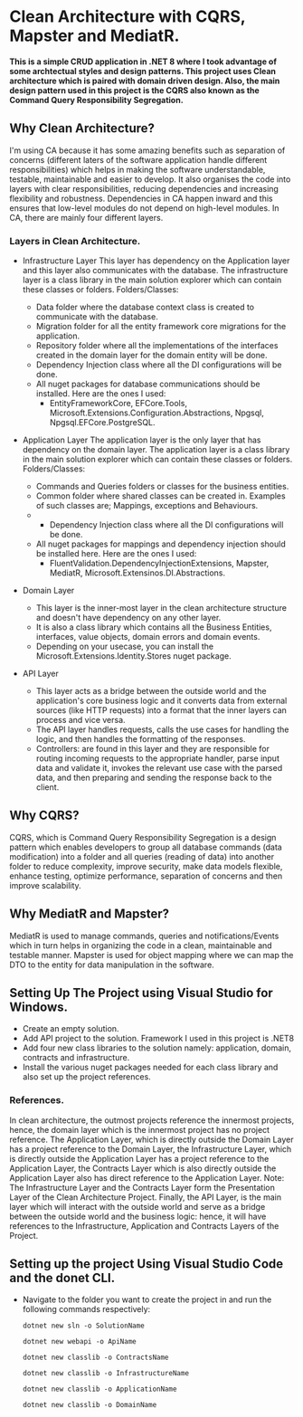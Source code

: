 # Clean Architecture with CQRS, Mapster and MediatR.

#### This is a simple CRUD application in .NET 8 where I took advantage of some archtectual styles and design patterns. This project uses Clean architecture which is paired with domain driven design. Also, the main design pattern used in this project is the CQRS also known as the Command Query Responsibility Segregation.

## Why Clean Architecture?
I'm using CA because it has some amazing benefits such as separation of concerns (different laters of the software application handle different responsibilities) which helps in making the software understandable, testable, maintainable and easier to develop. It also organises the code into layers with clear responsibilities, reducing dependencies and increasing flexibility and robustness. Dependencies in CA happen inward and this ensures that low-level modules do not depend on high-level modules. In CA, there are mainly four different layers.

### Layers in Clean Architecture.

* Infrastructure Layer
    This layer has dependency on the Application layer and this layer also communicates with the database.
    The infrastructure layer is a class library in the main solution explorer which can contain these classes or folders.
    Folders/Classes:
    * Data folder where the database context class is created to communicate with the database.
    * Migration folder for all the entity framework core migrations for the application.
    * Repository folder where all the implementations of the interfaces created in the domain layer for the domain entity will be done.
    * Dependency Injection class where all the DI configurations will be done.
    * All nuget packages for database communications should be installed. Here are the ones I used:
        * EntityFrameworkCore, EFCore.Tools, Microsoft.Extensions.Configuration.Abstractions, Npgsql, Npgsql.EFCore.PostgreSQL.


* Application Layer
    The application layer is the only layer that has dependency on the domain layer.
    The application layer is a class library in the main solution explorer which can contain these classes or folders.
    Folders/Classes:
    * Commands and Queries folders or classes for the business entities.
    * Common folder where shared classes can be created in. Examples of such classes are; Mappings, exceptions and Behaviours.
    * * Dependency Injection class where all the DI configurations will be done.
    * All nuget packages for mappings and dependency injection should be installed here. Here are the ones I used:
        * FluentValidation.DependencyInjectionExtensions, Mapster, MediatR, Microsoft.Extensinos.DI.Abstractions.  


* Domain Layer
    * This layer is the inner-most layer in the clean architecture structure and doesn't have dependency on any other layer.
    * It is also a class library which contains all the Business Entities, interfaces, value objects, domain errors and domain events.
    * Depending on your usecase, you can install the Microsoft.Extensions.Identity.Stores nuget package.
 
* API Layer
    * This layer acts as a bridge between the outside world and the application's core business logic and it converts data from external sources (like HTTP requests) into a format that the inner layers can process and vice versa.
    * The API layer handles requests, calls the use cases for handling the logic, and then handles the formatting of the responses.
    * Controllers: are found in this layer and they are responsible for routing incoming requests to the appropriate handler, parse input data and validate it, invokes the relevant use case with the parsed data, and then preparing and sending the response back to the client.
 


## Why CQRS?
CQRS, which is Command Query Responsibility Segregation is a design pattern which enables developers to group all database commands (data modification) into a folder and all queries (reading of data) into another folder to reduce complexity, improve security, make data models flexible, enhance testing, optimize performance, separation of concerns and then improve scalability.


## Why MediatR and Mapster?
MediatR is used to manage commands, queries and notifications/Events which in turn helps in organizing the code in a clean, maintainable and testable manner.
Mapster is used for object mapping where we can map the DTO to the entity for data manipulation in the software.



## Setting Up The Project using Visual Studio for Windows.
* Create an empty solution.
* Add API project to the solution. Framework I used in this project is .NET8
* Add four new class libraries to the solution namely: application, domain, contracts and infrastructure.
* Install the various nuget packages needed for each class library and also set up the project references.

### References.
In clean architecture, the outmost projects reference the innermost projects, hence, the domain layer which is the innermost project has no project reference. The Application Layer, which is directly outside the Domain Layer has a project reference to the Domain Layer, the Infrastructure Layer, which is directly outside the Application Layer has a project reference to the Application Layer, the Contracts Layer which is also directly outside the Application Layer also has direct reference to the Application Layer. Note: The Infrastructure Layer and the Contracts Layer form the Presentation Layer of the Clean Architecture Project. Finally, the API Layer, is the main layer which will interact with the outside world and serve as a bridge between the outside world and the business logic: hence, it will have references to the Infrastructure, Application and Contracts Layers of the Project.


## Setting up the project Using Visual Studio Code and the donet CLI.
* Navigate to the folder you want to create the project in and run the following commands respectively:
  ```
  dotnet new sln -o SolutionName
  ```
  ```
  dotnet new webapi -o ApiName
  ```
  ```
  dotnet new classlib -o ContractsName
  ```
  ```
  dotnet new classlib -o InfrastructureName
  ```
  ```
  dotnet new classlib -o ApplicationName
  ```
  ```
  dotnet new classlib -o DomainName
  ```
  

































